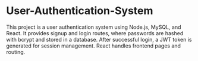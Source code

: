 # User-Authentication-System
This project is a user authentication system using Node.js, MySQL, and React. It provides signup and login routes, where passwords are hashed with bcrypt and stored in a database. After successful login, a JWT token is generated for session management. React handles frontend pages and routing.

